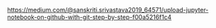 https://medium.com/@sanskriti.srivastava2019_64571/upload-jupyter-notebook-on-github-with-git-step-by-step-f00a5216f1c4
